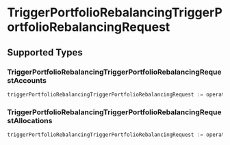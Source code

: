 # TriggerPortfolioRebalancingTriggerPortfolioRebalancingRequest


## Supported Types

### TriggerPortfolioRebalancingTriggerPortfolioRebalancingRequestAccounts

```go
triggerPortfolioRebalancingTriggerPortfolioRebalancingRequest := operations.CreateTriggerPortfolioRebalancingTriggerPortfolioRebalancingRequestTriggerPortfolioRebalancingTriggerPortfolioRebalancingRequestAccounts(operations.TriggerPortfolioRebalancingTriggerPortfolioRebalancingRequestAccounts{/* values here */})
```

### TriggerPortfolioRebalancingTriggerPortfolioRebalancingRequestAllocations

```go
triggerPortfolioRebalancingTriggerPortfolioRebalancingRequest := operations.CreateTriggerPortfolioRebalancingTriggerPortfolioRebalancingRequestTriggerPortfolioRebalancingTriggerPortfolioRebalancingRequestAllocations(operations.TriggerPortfolioRebalancingTriggerPortfolioRebalancingRequestAllocations{/* values here */})
```

